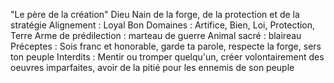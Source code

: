 "Le père de la création"
Dieu Nain de la forge, de la protection et de la stratégie
Alignement : Loyal Bon
Domaines : Artifice, Bien, Loi, Protection, Terre
Arme de prédilection : marteau de guerre
Animal sacré : blaireau
Préceptes : Sois franc et honorable, garde ta parole, respecte la forge, sers ton peuple
Interdits : Mentir ou tromper quelqu'un, créer volontairement des oeuvres imparfaites, avoir de la pitié pour les ennemis de son peuple